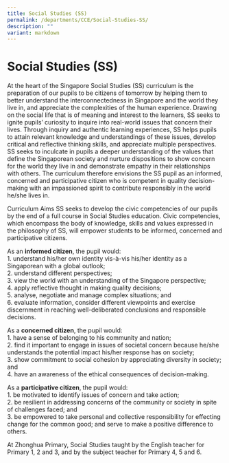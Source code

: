 ```yaml
---
title: Social Studies (SS)
permalink: /departments/CCE/Social-Studies-SS/
description: ""
variant: markdown
---
```

# **Social Studies (SS)**
At the heart of the Singapore Social Studies (SS) curriculum is the preparation of our pupils to be citizens of tomorrow by helping them to better understand the interconnectedness in Singapore and the world they live in, and appreciate the complexities of the human experience. Drawing on the social life that is of meaning and interest to the learners, SS seeks to ignite pupils’ curiosity to inquire into real-world issues that concern their lives. Through inquiry and authentic learning experiences, SS helps pupils to attain relevant knowledge and understandings of these issues, develop critical and reflective thinking skills, and appreciate multiple perspectives. SS seeks to inculcate in pupils a deeper understanding of the values that define the Singaporean society and nurture dispositions to show concern for the world they live in and demonstrate empathy in their relationships with others. The curriculum therefore envisions the SS pupil as an informed, concerned and participative citizen who is competent in quality decision-making with an impassioned spirit to contribute responsibly in the world he/she lives in.

Curriculum Aims SS seeks to develop the civic competencies of our pupils by the end of a full course in Social Studies education. Civic competencies, which encompass the body of knowledge, skills and values expressed in the philosophy of SS, will empower students to be informed, concerned and participative citizens.

As an **informed citizen**, the pupil would:
<br>1.  understand his/her own identity vis-à-vis his/her identity as a Singaporean with a global outlook;
<br>2.  understand different perspectives;
<br>3.  view the world with an understanding of the Singapore perspective;
<br>4.  apply reflective thought in making quality decisions;
<br>5.  analyse, negotiate and manage complex situations; and
<br>6.  evaluate information, consider different viewpoints and exercise discernment in reaching well-deliberated conclusions and responsible decisions.

As a **concerned citizen**, the pupil would:
<br>1.  have a sense of belonging to his community and nation;
<br>2.  find it important to engage in issues of societal concern because he/she understands the potential impact his/her response has on society;
<br>3.  show commitment to social cohesion by appreciating diversity in society; and
<br>4.  have an awareness of the ethical consequences of decision-making.

As a **participative citizen**, the pupil would:
<br>1.  be motivated to identify issues of concern and take action;
<br>2.  be resilient in addressing concerns of the community or society in spite of challenges faced; and
<br>3.  be empowered to take personal and collective responsibility for effecting change for the common good; and serve to make a positive difference to others.

At Zhonghua Primary, Social Studies taught by the English teacher for Primary 1, 2 and 3, and by the subject teacher for Primary 4, 5 and 6.